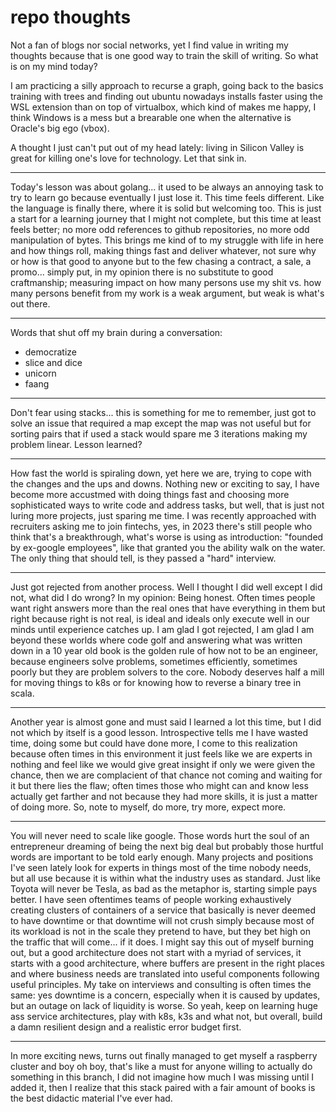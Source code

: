 # repo thoughts

Not a fan of blogs nor social networks, yet I find value in writing my thoughts because that is one good way to train the skill of writing.
So what is on my mind today?

I am practicing a silly approach to recurse a graph, going back to the basics training with trees and finding out ubuntu nowadays installs faster using the WSL extension than on top of virtualbox, which kind of makes me happy, I think Windows is a mess but a brearable one when the alternative is Oracle's big ego (vbox).

A thought I just can't put out of my head lately: living in Silicon Valley is great for killing one's love for technology. Let that sink in.

<hr>

Today's lesson was about golang... it used to be always an annoying task to try to learn go because eventually I just lose it. This time feels different. Like the language is finally there, where it is solid but welcoming too. This is just a start for a learning journey that I might not complete, but this time at least feels better; no more odd references to github repositories, no more odd manipulation of bytes. This brings me kind of to my struggle with life in here and how things roll, making things fast and deliver whatever, not sure why or how is that good to anyone but to the few chasing a contract, a sale, a promo... simply put, in my opinion there is no substitute to good craftmanship; measuring impact on how many persons use my shit vs. how many persons benefit from my work is a weak argument, but weak is what's out there.

<hr>

Words that shut off my brain during a conversation:

* democratize
* slice and dice
* unicorn
* faang

<hr>

Don't fear using stacks... this is something for me to remember, just got to solve an issue that required a map except the map was not useful but for sorting pairs that if used a stack would spare me 3 iterations making my problem linear. Lesson learned?

<hr>

How fast the world is spiraling down, yet here we are, trying to cope with the changes and the ups and downs. Nothing new or exciting to say, I have become more accustmed with doing things fast and choosing more sophisticated ways to write code and address tasks, but well, that is just not luring more projects, just sparing me time. I was recently approached with recruiters asking me to join fintechs, yes, in 2023 there's still people who think that's a breakthrough, what's worse is using as introduction: "founded by ex-google employees", like that granted you the ability walk on the water. The only thing that should tell, is they passed a "hard" interview.

<hr>

Just got rejected from another process. Well I thought I did well except I did not, what did I do wrong? In my opinion: Being honest. Often times people want right answers more than the real ones that have everything in them but right because right is not real, is ideal and ideals only execute well in our minds until experience catches up.
I am glad I got rejected, I am glad I am beyond these worlds where code golf and answering what was written down in a 10 year old book is the golden rule of how not to be an engineer, because engineers solve problems, sometimes efficiently, sometimes poorly but they are problem solvers to the core. Nobody deserves half a mill for moving things to k8s or for knowing how to reverse a binary tree in scala. 

<hr>

Another year is almost gone and must said I learned a lot this time, but I did not which by itself is a good lesson. Introspective tells me I have wasted time, doing some but could have done more, I come to this realization because often times in this environment it just feels like we are experts in nothing and feel like we would give great insight if only we were given the chance, then we are complacient of that chance not coming and waiting for it but there lies the flaw; often times those who might can and know less actually get farther and not because they had more skills, it is just a matter of doing more. So, note to myself, do more, try more, expect more.

<hr>

You will never need to scale like google. Those words hurt the soul of an entrepreneur dreaming of being the next big deal but probably those hurtful words are important to be told early enough. Many projects and positions I've seen lately look for experts in things most of the time nobody needs, but all use because it is within what the industry uses as standard. Just like Toyota will never be Tesla, as bad as the metaphor is, starting simple pays better.
I have seen oftentimes teams of people working exhaustively creating clusters of containers of a service that basically is never deemed to have downtime or that downtime will not crush simply because most of its workload is not in the scale they pretend to have, but they bet high on the traffic that will come... if it does.
I might say this out of myself burning out, but a good architecture does not start with a myriad of services, it starts with a good architecture, where buffers are present in the right places and where business needs are translated into useful components following useful principles. My take on interviews and consulting is often times the same: yes downtime is a concern, especially when it is caused by updates, but an outage on lack of liquidity is worse. So yeah, keep on learning huge ass service architectures, play with k8s, k3s and what not, but overall, build a damn resilient design and a realistic error budget first.

<hr>

In more exciting news, turns out finally managed to get myself a raspberry cluster and boy oh boy, that's like a must for anyone willing to actually do something in this branch, I did not imagine how much I was missing until I added it, then I realize that this stack paired with a fair amount of books is the best didactic material I've ever had.

